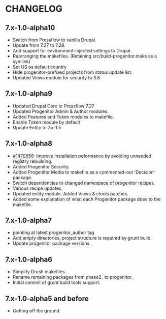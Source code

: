# CHANGELOG

## 7.x-1.0-alpha10

* Switch from Pressflow to vanilla Drupal.
* Update from 7.27 to 7.28.
* Add support for environment-injected settings to Drupal.
* Rearranging the makefiles. (Retaining src/build-progenitor.make as a symlink)
* Set US as default country
* Hide progenitor-prefixed projects from status update list.
* Updated Views module for security to 3.8

## 7.x-1.0-alpha9

* Updated Drupal Core to Pressflow 7.27
* Updated Progenitor Admin & Author modules.
* Added Features and Token modules to makefile.
* Enable Token module by default
* Update Entity to 7.x-1.5

## 7.x-1.0-alpha8

* [#1470656](http://drupal.org/node/1470656): Improve installation peformance by avoiding unneeded registry rebuilding.
* Added Progenitor Security.
* Added Progenitor Media to makefile as a commented-out 'Decision' package.
* Switch dependencies to changed namespace of progenitor recipes.</li>
* Various recipe updates.
* Updated entity module. Added Views & ctools patches.
* Added some explanation of what each Progenitor package does to the makefile.

## 7.x-1.0-alpha7

* pointing at latest progenitor_author tag
* Add empty directories, project structure is required by grunt build.</li>
* Update progenitor package versions.

## 7.x-1.0-alpha6

* Simplify Drush makefiles.
* Rename remaining packages from phase2_ to progenitor_
* Initial commit of grunt build tools support.

## 7.x-1.0-alpha5 and before

* Getting off the ground.

